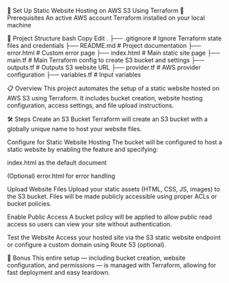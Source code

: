 🚀 Set Up Static Website Hosting on AWS S3 Using Terraform
🧰 Prerequisites
An active AWS account
Terraform installed on your local machine

📁 Project Structure
bash
Copy
Edit
.
├── .gitignore              # Ignore Terraform state files and credentials
├── README.md               # Project documentation
├── error.html              # Custom error page
├── index.html              # Main static site page
├── main.tf                 # Main Terraform config to create S3 bucket and settings
├── outputs.tf              # Outputs S3 website URL
├── provider.tf             # AWS provider configuration
├── variables.tf            # Input variables

📋 Overview
This project automates the setup of a static website hosted on AWS S3 using Terraform. It includes bucket creation, website hosting configuration, access settings, and file upload instructions.

🛠️ Steps
Create an S3 Bucket
Terraform will create an S3 bucket with a globally unique name to host your website files.

Configure for Static Website Hosting
The bucket will be configured to host a static website by enabling the feature and specifying:

index.html as the default document

(Optional) error.html for error handling

Upload Website Files
Upload your static assets (HTML, CSS, JS, images) to the S3 bucket. Files will be made publicly accessible using proper ACLs or bucket policies.

Enable Public Access
A bucket policy will be applied to allow public read access so users can view your site without authentication.

Test the Website
Access your hosted site via the S3 static website endpoint or configure a custom domain using Route 53 (optional).

🚀 Bonus
This entire setup — including bucket creation, website configuration, and permissions — is managed with Terraform, allowing for fast deployment and easy teardown.

